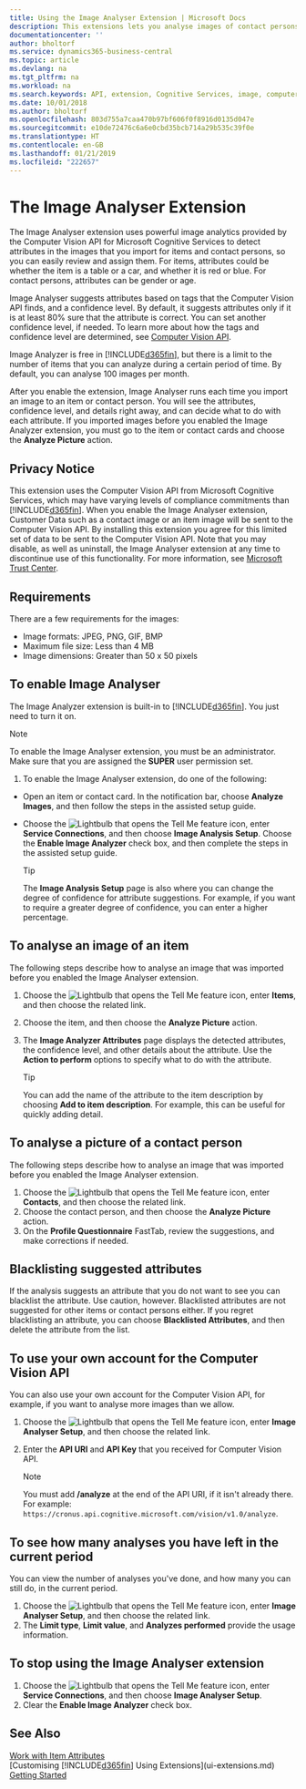 ```yaml
---
title: Using the Image Analyser Extension | Microsoft Docs
description: This extensions lets you analyse images of contact persons and items to find attributes, so you can quickly assign them in Business Central.
documentationcenter: ''
author: bholtorf
ms.service: dynamics365-business-central
ms.topic: article
ms.devlang: na
ms.tgt_pltfrm: na
ms.workload: na
ms.search.keywords: API, extension, Cognitive Services, image, computer vision, attribute, tag, recognition
ms.date: 10/01/2018
ms.author: bholtorf
ms.openlocfilehash: 803d755a7caa470b97bf606f0f8916d0135d047e
ms.sourcegitcommit: e10de72476c6a6e0cbd35bcb714a29b535c39f0e
ms.translationtype: HT
ms.contentlocale: en-GB
ms.lasthandoff: 01/21/2019
ms.locfileid: "222657"
---
```

# <a name="the-image-analyzer-extension"></a>The Image Analyser Extension
The Image Analyser extension uses powerful image analytics provided by the Computer Vision API for Microsoft Cognitive Services to detect attributes in the images that you import for items and contact persons, so you can easily review and assign them. For items, attributes could be whether the item is a table or a car, and whether it is red or blue. For contact persons, attributes can be gender or age.

Image Analyser suggests attributes based on tags that the Computer Vision API finds, and a confidence level. By default, it suggests attributes only if it is at least 80% sure that the attribute is correct. You can set another confidence level, if needed. To learn more about how the tags and confidence level are determined, see [Computer Vision API](https://go.microsoft.com/fwlink/?linkid=851476).  

Image Analyzer is free in [!INCLUDE[d365fin](includes/d365fin_md.md)], but there is a limit to the number of items that you can analyze during a certain period of time. By default, you can analyse 100 images per month.

After you enable the extension, Image Analyser runs each time you import an image to an item or contact person. You will see the attributes, confidence level, and details right away, and can decide what to do with each attribute. If you imported images before you enabled the Image Analyzer extension, you must go to the item or contact cards and choose the **Analyze Picture** action.  

## <a name="privacy-notice"></a>Privacy Notice
This extension uses the Computer Vision API from Microsoft Cognitive Services, which may have varying levels of compliance commitments than [!INCLUDE[d365fin](includes/d365fin_md.md)]. When you enable the Image Analyser extension, Customer Data such as a contact image or an item image will be sent to the Computer Vision API. By installing this extension you agree for this limited set of data to be sent to the Computer Vision API. Note that you may disable, as well as uninstall, the Image Analyser extension at any time to discontinue use of this functionality. For more information, see [Microsoft Trust Center](https://go.microsoft.com/fwlink/?linkid=851463).

## <a name="requirements"></a>Requirements
There are a few requirements for the images:

* Image formats: JPEG, PNG, GIF, BMP  
* Maximum file size: Less than 4 MB  
* Image dimensions: Greater than 50 x 50 pixels  

## <a name="to-enable-image-analyzer"></a>To enable Image Analyser
The Image Analyzer extension is built-in to [!INCLUDE[d365fin](includes/d365fin_md.md)]. You just need to turn it on.

> [!NOTE]  
> To enable the Image Analyser extension, you must be an administrator. Make sure that you are assigned the **SUPER** user permission set.

1. To enable the Image Analyser extension, do one of the following:

* Open an item or contact card. In the notification bar, choose **Analyze Images**, and then follow the steps in the assisted setup guide.  
* Choose the ![Lightbulb that opens the Tell Me feature](media/ui-search/search_small.png "Tell me what you want to do") icon, enter **Service Connections**, and then choose **Image Analysis Setup**. Choose the **Enable Image Analyzer** check box, and then complete the steps in the assisted setup guide.  

    > [!TIP]  
    > The **Image Analysis Setup** page is also where you can change the degree of confidence for attribute suggestions. For example, if you want to require a greater degree of confidence, you can enter a higher percentage.

## <a name="to-analyze-an-image-of-an-item"></a>To analyse an image of an item
The following steps describe how to analyse an image that was imported before you enabled the Image Analyser extension.  

1. Choose the ![Lightbulb that opens the Tell Me feature](media/ui-search/search_small.png "Tell me what you want to do") icon, enter **Items**, and then choose the related link.  
2. Choose the item, and then choose the **Analyze Picture** action.  
3. The **Image Analyzer Attributes** page displays the detected attributes, the confidence level, and other details about the attribute. Use the **Action to perform** options to specify what to do with the attribute.  

    > [!TIP]  
    > You can add the name of the attribute to the item description by choosing **Add to item description**. For example, this can be useful for quickly adding detail.  

## <a name="to-analyze-a-picture-of-a-contact-person"></a>To analyse a picture of a contact person
The following steps describe how to analyse an image that was imported before you enabled the Image Analyser extension.  

1. Choose the ![Lightbulb that opens the Tell Me feature](media/ui-search/search_small.png "Tell me what you want to do") icon, enter **Contacts**, and then choose the related link.  
2. Choose the contact person, and then choose the **Analyze Picture** action.  
3. On the **Profile Questionnaire** FastTab, review the suggestions, and make corrections if needed.  

## <a name="blacklisting-suggested-attributes"></a>Blacklisting suggested attributes
If the analysis suggests an attribute that you do not want to see you can blacklist the attribute. Use caution, however. Blacklisted attributes are not suggested for other items or contact persons either. If you regret blacklisting an attribute, you can choose **Blacklisted Attributes**, and then delete the attribute from the list.

## <a name="to-use-your-own-account-for-the-computer-vision-api"></a>To use your own account for the Computer Vision API
You can also use your own account for the Computer Vision API, for example, if you want to analyse more images than we allow.  

1. Choose the ![Lightbulb that opens the Tell Me feature](media/ui-search/search_small.png "Tell me what you want to do") icon, enter **Image Analyser Setup**, and then choose the related link.  
2. Enter the **API URI** and **API Key** that you received for Computer Vision API.  

    > [!NOTE]  
    > You must add **/analyze** at the end of the API URI, if it isn't already there. For example: ```https://cronus.api.cognitive.microsoft.com/vision/v1.0/analyze```.

## <a name="to-see-how-many-analyses-you-have-left-in-the-current-period"></a>To see how many analyses you have left in the current period
You can view the number of analyses you've done, and how many you can still do, in the current period.  

1. Choose the ![Lightbulb that opens the Tell Me feature](media/ui-search/search_small.png "Tell me what you want to do") icon, enter **Image Analyser Setup**, and then choose the related link.  
2. The **Limit type**, **Limit value**, and **Analyzes performed** provide the usage information.  

## <a name="to-stop-using-the-image-analyzer-extension"></a>To stop using the Image Analyser extension
1. Choose the ![Lightbulb that opens the Tell Me feature](media/ui-search/search_small.png "Tell me what you want to do") icon, enter **Service Connections**, and then choose **Image Analyser Setup**.  
2. Clear the **Enable Image Analyzer** check box.  

## <a name="see-also"></a>See Also
[Work with Item Attributes](inventory-how-work-item-attributes.md)  
[Customising [!INCLUDE[d365fin](includes/d365fin_md.md)] Using Extensions](ui-extensions.md)  
[Getting Started](product-get-started.md)  
